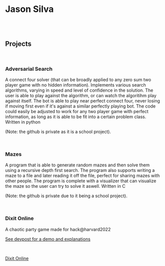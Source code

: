 # Jason Silva
<br>

<br>
    
    
## Projects
<br>





### Adversarial Search
A connect four solver (that can be broadly applied to any zero sum two player game with no hidden information). Implements various search algorithms, varying in speed and level of confidence in the solution. The user is able to play against the algorithm, or can watch the algoritihm play against itself. The bot is able to play near perfect connect four, never losing if moving first even if it's against a similar perfectly playing bot. The code could easily be adjusted to work for any two player game with perfect information, as long as it is able to be fit into a certain problem class. 
Written in python

(Note: the github is private as it is a school project).

<br>






### Mazes
A program that is able to generate random mazes and then solve them using a recursive depth first search. The program also supports writing a maze to a file and later reading it off the file, perfect for sharing mazes with other people. The program is complete with a visualizer that can visualize the maze so the user can try to solve it aswell.
Written in C

(Note: the github is private due to it being a school project).

<br>






### Dixit Online
A chaotic party game made for hack@harvard2022

[See devpost for a demo and explanations](https://devpost.com/software/dixit)

<br>

[Dixit Online](https://github.com/Xzero864/DixitOnline)

<br>


